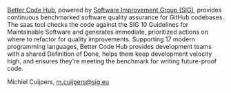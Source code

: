 [Better Code Hub](https://bettercodehub.com), powered by [Software Improvement Group (SIG)](https://SIG.eu), provides continuous benchmarked software quality assurance for GitHub codebases. The saas tool checks the code against the SIG 10 Guidelines for Maintainable Software and generates immediate, prioritized actions on where to refactor for quality improvements. Supporting 17 modern programming languages, Better Code Hub provides development teams with a shared Definition of Done, helps them keep development velocity high, and ensures they're meeting the benchmark for writing future-proof code.

Michiel Cuijpers, m.cuijpers@sig.eu
